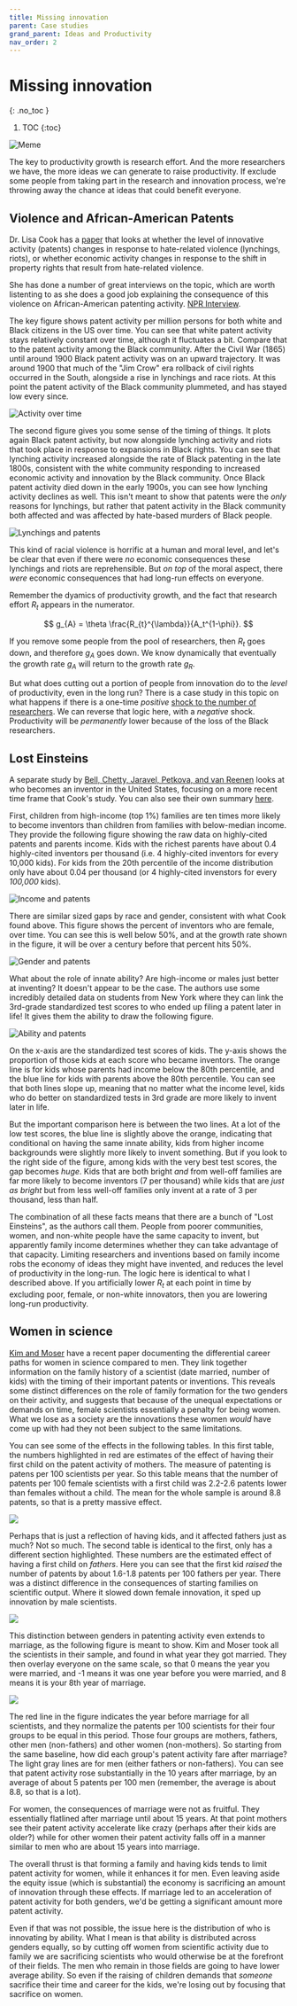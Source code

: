 ```yaml
---
title: Missing innovation
parent: Case studies
grand_parent: Ideas and Productivity
nav_order: 2
---
```


# Missing innovation
{: .no_toc }

1. TOC 
{:toc}

![Meme](meme_missing.png)

The key to productivity growth is research effort. And the more researchers we have, the more ideas we can generate to raise productivity. If exclude some people from taking part in the research and innovation process, we're throwing away the chance at ideas that could benefit everyone.

## Violence and African-American Patents
Dr. Lisa Cook has a [paper](https://lisadcook.net/wp-content/uploads/2014/02/pats_paper17_1013_final_web.pdf) that looks at whether the level of innovative activity (patents) changes in response to hate-related violence (lynchings, riots), or whether economic activity changes in response to the shift in property rights that result from hate-related violence. 

She has done a number of great interviews on the topic, which are worth listenting to as she does a good job explaining the consequence of this violence on African-American patenting activity. [NPR Interview](https://pca.st/nkjjnzuf).

The key figure shows patent activity per million persons for both white and Black citizens in the US over time. You can see that white patent activity stays relatively constant over time, although it fluctuates a bit. Compare that to the patent activity among the Black community. After the Civil War (1865) until around 1900 Black patent activity was on an upward trajectory. It was around 1900 that much of the "Jim Crow" era rollback of civil rights occurred in the South, alongside a rise in lynchings and race riots. At this point the patent activity of the Black community plummeted, and has stayed low every since.

![Activity over time](cookfig1.png)

The second figure gives you some sense of the timing of things. It plots again Black patent activity, but now alongside lynching activity and riots that took place in response to expansions in Black rights. You can see that lynching activity increased alongside the rate of Black patenting in the late 1800s, consistent with the white community responding to increased economic activity and innovation by the Black community. Once Black patent activity died down in the early 1900s, you can see how lynching activity declines as well. This isn't meant to show that patents were the *only* reasons for lynchings, but rather that patent activity in the Black community both affected and was affected by hate-based murders of Black people.

![Lynchings and patents](cookfig2.png)

This kind of racial violence is horrific at a human and moral level, and let's be clear that even if there were *no* economic consequences these lynchings and riots are reprehensible. But *on top* of the moral aspect, there *were* economic consequences that had long-run effects on everyone. 

Remember the dyamics of productivity growth, and the fact that research effort $R_t$ appears in the numerator. 

$$
g_{A} = \theta \frac{R_{t}^{\lambda}}{A_t^{1-\phi}}.
$$

If you remove some people from the pool of researchers, then $R_t$ goes down, and therefore $g_A$ goes down. We know dynamically that eventually the growth rate $g_A$ will return to the growth rate $g_R$. 

But what does cutting out a portion of people from innovation do to the *level* of productivity, even in the long run? There is a case study in this topic on what happens if there is a one-time *positive* [shock to the number of researchers](applyideas.html). We can reverse that logic here, with a *negative* shock. Productivity will be *permanently* lower because of the loss of the Black researchers. 

## Lost Einsteins
A separate study by [Bell, Chetty, Jaravel, Petkova, and van Reenen](http://www.nber.org/papers/w24062) looks at who becomes an inventor in the United States, focusing on a more recent time frame that Cook's study. You can also see their own summary [here](https://voxeu.org/article/how-exposure-innovation-influences-who-becomes-inventor).

First, children from high-income (top 1%) families are ten times more likely to become inventors than children from families with below-median income. They provide the following figure showing the raw data on highly-cited patents and parents income. Kids with the richest parents have about 0.4 highly-cited inventors per thousand (i.e. 4 highly-cited inventors for every 10,000 kids). For kids from the 20th percentile of the income distribution only have about 0.04 per thousand (or 4 highly-cited invenstors for every *100,000* kids). 

![Income and patents](belletalfig1.png)

There are similar sized gaps by race and gender, consistent with what Cook found above. This figure shows the percent of inventors who are female, over time. You can see this is well below 50%, and at the growth rate shown in the figure, it will be over a century before that percent hits 50%.

![Gender and patents](belletalfig3.png)

What about the role of innate ability? Are high-income or males just better at inventing? It doesn't appear to be the case. The authors use some incredibly detailed data on students from New York where they can link the 3rd-grade standardized test scores to who ended up filing a patent later in life! It gives them the ability to draw the following figure.

![Ability and patents](belletalfig4a.png)

On the x-axis are the standardized test scores of kids. The y-axis shows the proportion of those kids at each score who became inventors. The orange line is for kids whose parents had income below the 80th percentile, and the blue line for kids with parents above the 80th percentile. You can see that both lines slope up, meaning that no matter what the income level, kids who do better on standardized tests in 3rd grade are more likely to invent later in life. 

But the important comparison here is between the two lines. At a lot of the low test scores, the blue line is slightly above the orange, indicating that conditional on having the same innate ability, kids from higher income backgrounds were slightly more likely to invent something. But if you look to the right side of the figure, among kids with the very best test scores, the gap becomes *huge*. Kids that are both bright *and* from well-off families are far more likely to become inventors (7 per thousand) while kids that are *just as bright* but from less well-off families only invent at a rate of 3 per thousand, less than half. 

The combination of all these facts means that there are a bunch of "Lost Einsteins", as the authors call them. People from poorer communities, women, and non-white people have the same capacity to invent, but apparently family income determines whether they can take advantage of that capacity. Limiting researchers and inventions based on family income robs the economy of ideas they might have invented, and reduces the level of productivity in the long-run. The logic here is identical to what I described above. If you artificially lower $R_t$ at each point in time by excluding poor, female, or non-white innovators, then you are lowering long-run productivity. 

## Women in science
[Kim and Moser](https://www.dropbox.com/s/2umv5go9umjdolm/KimMoser.pdf) have a recent paper documenting the differential career paths for women in science compared to men. They link together information on the family history of a scientist (date married, number of kids) with the timing of their important patents or inventions. This reveals some distinct differences on the role of family formation for the two genders on their activity, and suggests that because of the unequal expectations or demands on time, female scientists essentially a penalty for being women. What we lose as a society are the innovations these women *would* have come up with had they not been subject to the same limitations.

You can see some of the effects in the following tables. In this first table, the numbers highlighted in red are estimates of the effect of having their first child on the patent activity of mothers. The measure of patenting is patens per 100 scientists per year. So this table means that the number of patents per 100 female scientists with a first child was 2.2-2.6 patents lower than females without a child. The mean for the whole sample is around 8.8 patents, so that is a pretty massive effect. 

![](kimmoserA2.png)

Perhaps that is just a reflection of having kids, and it affected fathers just as much? Not so much. The second table is identical to the first, only has a different section highlighted. These numbers are the estimated effect of having a first child on *fathers*. Here you can see that the first kid *raised* the number of patents by about 1.6-1.8 patents per 100 fathers per year. There was a distinct difference in the consequences of starting families on scientific output. Where it slowed down female innovation, it sped up innovation by male scientists.

![](kimmoserA2b.png)

This distinction between genders in patenting activity even extends to marriage, as the following figure is meant to show. Kim and Moser took all the scientists in their sample, and found in what year they got married. They then overlay everyone on the same scale, so that 0 means the year you were married, and -1 means it was one year before you were married, and 8 means it is your 8th year of marriage. 

![](kimmoserfig3.png)

The red line in the figure indicates the year before marriage for all scientists, and they normalize the patents per 100 scientists for their four groups to be equal in this period. Those four groups are mothers, fathers, other men (non-fathers) and other women (non-mothers). So starting from the same baseline, how did each group's patent activity fare after marriage? The light gray lines are for men (either fathers or non-fathers). You can see that patent activity rose substantially in the 10 years after marriage, by an average of about 5 patents per 100 men (remember, the average is about 8.8, so that is a lot). 

For women, the consequences of marriage were not as fruitful. They essentially flatlined after marriage until about 15 years. At that point mothers see their patent activity accelerate like crazy (perhaps after their kids are older?) while for other women their patent activity falls off in a manner similar to men who are about 15 years into marriage. 

The overall thrust is that forming a family and having kids tends to limit patent activity for women, while it enhances it for men. Even leaving aside the equity issue (which is substantial) the economy is sacrificing an amount of innovation through these effects. If marriage led to an acceleration of patent activity for both genders, we'd be getting a significant amount more patent activity. 

Even if that was not possible, the issue here is the distribution of who is innovating by ability. What I mean is that ability is distributed across genders equally, so by cutting off women from scientific activity due to family we are sacrificing scientists who would otherwise be at the forefront of their fields. The men who remain in those fields are going to have lower average ability. So even if the raising of children demands that *someone* sacrifice their time and career for the kids, we're losing out by focusing that sacrifice on women. 